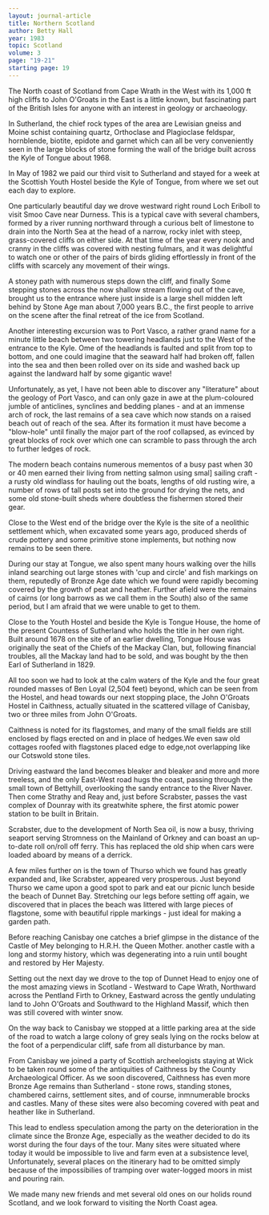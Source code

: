 ```yaml
---
layout: journal-article
title: Northern Scotland
author: Betty Hall
year: 1983
topic: Scotland
volume: 3
page: "19-21"
starting page: 19
---
```

The North coast of Scotland from Cape Wrath in the West with its 1,000 ft high cliffs to John O'Groats in the East is a little known, but fascinating part of the British Isles for anyone with an interest in geology or archaeology.

In Sutherland, the chief rock types of the area are Lewisian gneiss and Moine schist containing quartz, Orthoclase and Plagioclase feldspar, hornblende, biotite, epidote and garnet which can all be very conveniently seen in the large blocks of stone forming the wall of the bridge built across the Kyle of Tongue about 1968. 

In May of 1982 we paid our third visit to Sutherland and stayed for a week at the Scottish Youth Hostel beside the Kyle of Tongue, from where we set out each day to explore.

One particularly beautiful day we drove westward right round Loch Eriboll to visit Smoo Cave near Durness. This is a typical cave with several chambers, formed by a river running northward through a curious belt of limestone to drain into the North Sea at the head of a narrow, rocky inlet with steep, grass-covered cliffs on either side. At that time of the year every nook and cranny in the cliffs was covered with nesting fulmars, and it was delightful to watch one or other of the pairs of birds gliding effortlessly in front of the cliffs with scarcely any movement of their wings.

A stoney path with numerous steps down the cliff, and finally Some stepping stones across the now shallow stream flowing out of the cave, brought us to the entrance where just inside is a large shell midden left behind by Stone Age man about 7,000 years B.C., the first people to arrive on the scene after the final retreat of the ice from Scotland. 

Another interesting excursion was to Port Vasco, a rather grand name for a minute little beach between two towering headlands just to the West of the entrance to the Kyle. Ome of the headlands is faulted and split from top to bottom, and one could imagine that the seaward half had broken off, fallen into the sea and then been rolled over on its side and washed back up against the landward half by some gigantic wave!

Unfortunately, as yet, I have not been able to discover any "literature" about the geology of Port Vasco, and can only gaze in awe at the plum-coloured jumble of anticlines, synclines and bedding planes - and at an immense arch of rock, the last remains of a sea cave which now stands on a raised beach out of reach of the sea. After its formation it must have become a "blow-hole" until finally the major part of the roof collapsed, as evinced by great blocks of rock over which one can scramble to pass through the arch to further ledges of rock. 

The modern beach contains numerous mementos of a busy past when 30 or 40 men earned their living from netting salmon using smal] sailing craft - a rusty old windlass for hauling out the boats, lengths of old rusting wire, a number of rows of tall posts set into the ground for drying the nets, and some old stone-built sheds where doubtless the fishermen stored their gear.

Close to the West end of the bridge over the Kyle is the site of a neolithic settlement which, when excavated some years ago, produced sherds of crude pottery and some primitive stone implements, but nothing now remains to be seen there.

During our stay at Tongue, we also spent many hours walking over the hills inland searching out large stones with 'cup and circle' and fish markings on them, reputedly of Bronze Age date which we found were rapidly becoming covered by the growth of peat and heather. Further afield were the remains of cairns (or long barrows as we call them in the South) also of the same period, but I am afraid that we were unable to get to them. 

Close to the Youth Hostel and beside the Kyle is Tongue House, the home of the present Countess of Sutherland who holds the title in her own right. Built around 1678 on the site of an earlier dwelling, Tongue House was originally the seat of the Chiefs of the Mackay Clan, but, following financial troubles, all the Mackay land had to be sold, and was bought by the then Earl of Sutherland in 1829.

All too soon we had to look at the calm waters of the Kyle and the four great rounded masses of Ben Loyal (2,504 feet) beyond, which can be seen from the Hostel, and head towards our next stopping place, the John O'Groats Hostel in Caithness, actually situated in the scattered village of Canisbay, two or three miles from John O'Groats. 

Caithness is noted for its flagstomes, and many of the small fields are still enclosed by flags erected on and in place of hedges.We even saw old cottages roofed with flagstones placed edge to edge,not overlapping like our Cotswold stone tiles.

Driving eastward the land becomes bleaker and bleaker and more and more treeless, and the only East-West road hugs the coast, passing through the small town of Bettyhill, overlooking the sandy entrance to the River Naver. Then come Strathy and Reay and, just before Scrabster, passes the vast complex of Dounray with its greatwhite sphere, the first atomic power station to be built in Britain.

Scrabster, due to the development of North Sea oil, is now a busy, thriving seaport serving Stromness on the Mainland of Orkney and can boast an up-to-date roll on/roll off ferry. This has replaced the old ship when cars were loaded aboard by means of a derrick.

A few miles further on is the town of Thurso which we found has greatly expanded and, like Scrabster, appeared very prosperous. Just beyond Thurso we came upon a good spot to park and eat our picnic lunch beside the beach of Dunnet Bay. Stretching our legs before setting off again, we discovered that in places the beach was littered with large pieces of flagstone, some with beautiful ripple markings - just ideal for making a garden path.

Before reaching Canisbay one catches a brief glimpse in the distance of the Castle of Mey belonging to H.R.H. the Queen Mother. another castle with a long and stormy history, which was degenerating into a ruin until bought and restored by Her Majesty. 

Setting out the next day we drove to the top of Dunnet Head to enjoy one of the most amazing views in Scotland - Westward to Cape Wrath, Northward across the Pentland Firth to Orkney, Eastward across the gently undulating land to John O'Groats and Southward to the Highland Massif, which then was still covered with winter snow.

On the way back to Canisbay we stopped at a little parking area at the side of the road to watch a large colony of grey seals lying on the rocks below at the foot of a perpendicular cliff, safe from all disturbance by man.

From Canisbay we joined a party of Scottish archeelogists staying at Wick to be taken round some of the antiquities of Caithness by the County Archaeological Officer. As we soon discovered, Caithness has even more Bronze Age remains than Sutherland - stone rows, standing stones, chambered cairns, settlement sites, and of course, inmnumerable brocks and castles. Many of these sites were also becoming covered with peat and heather like in Sutherland.

This lead to endless speculation among the party on the deterioration in the climate since the Bronze Age, especially as the weather decided to do its worst during the four days of the tour. Many sites were situated where today it would be impossible to live and farm even at a subsistence level, Unfortunately, several places on the itinerary had to be omitted simply because of the impossibilies of tramping over water-logged moors in mist and pouring rain.

We made many new friends and met several old ones on our holids round Scotland, and we look forward to visiting the North Coast agea.